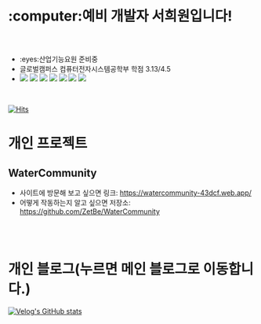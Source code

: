<h1><p>:computer:예비 개발자 서희원입니다!</p></h1>
<br>
  <ul>
    <li>:eyes:산업기능요원 준비중</li>
    <li>글로벌캠퍼스 컴퓨터전자시스템공학부    학점 3.13/4.5</li>
    <li>
        <img src="https://img.shields.io/badge/JavaScript-F7DF1E?style=for-the-badge&logo=JavaScript&logoColor=white">
        <img src="https://img.shields.io/badge/TypeScript-3178C6?style=for-the-badge&logo=TypeScript&logoColor=white">
        <img src="https://img.shields.io/badge/CSS3-1572B6?style=for-the-badge&logo=CSS3&logoColor=white">
        <img src="https://img.shields.io/badge/HTML5-E34F26?style=for-the-badge&logo=HTML5&logoColor=white">
        <img src="https://img.shields.io/badge/React-61DAFB?style=for-the-badge&logo=React&logoColor=white">
        <img src="https://img.shields.io/badge/-Redux-%23764ABC?style=for-the-badge&logo=Redux&logoColor=white">
        <img src="https://img.shields.io/badge/-React%20Router-%23CA4245?style=for-the-badge&logo=ReactRouter&logoColor=white">
    </li>
    

  </ul>
  <br>


[![Hits](https://hits.seeyoufarm.com/api/count/incr/badge.svg?url=https%3A%2F%2Fgithub.com%2FZetBe&count_bg=%2339D7D2&title_bg=%23A19E9E&icon=&icon_color=%23E7E7E7&title=Visitor&edge_flat=false)](https://hits.seeyoufarm.com)

  
# 개인 프로젝트

## WaterCommunity <br/>
- 사이트에 방문해 보고 싶으면 링크: <a href="https://watercommunity-43dcf.web.app/">https://watercommunity-43dcf.web.app/</a>
- 어떻게 작동하는지 알고 싶으면 저장소: https://github.com/ZetBe/WaterCommunity
  
<br>
 <br>
  
 # 개인 블로그(누르면 메인 블로그로 이동합니다.)
[![Velog's GitHub stats](https://velog-readme-stats.vercel.app/api?name=zetbe)](https://velog.io/@zetbe)
